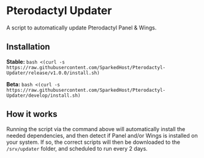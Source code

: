 # Pterodactyl Updater
A script to automatically update Pterodactyl Panel &amp; Wings.

## Installation
**Stable:** `bash <(curl -s https://raw.githubusercontent.com/SparkedHost/Pterodactyl-Updater/release/v1.0.0/install.sh)`

**Beta:** `bash <(curl -s https://raw.githubusercontent.com/SparkedHost/Pterodactyl-Updater/develop/install.sh)`

## How it works
Running the script via the command above will automatically install the needed dependencies, and then detect if Panel and/or Wings is installed on your system. If so, the correct scripts will then be downloaded to the `/srv/updater` folder, and scheduled to run every 2 days.
